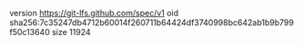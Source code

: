 version https://git-lfs.github.com/spec/v1
oid sha256:7c35247db4712b60014f260711b64424df3740998bc642ab1b9b799f50c13640
size 11924
